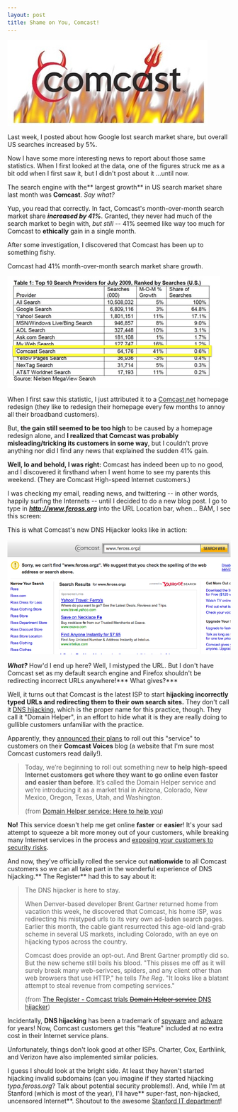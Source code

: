 ```yaml
---
layout: post
title: Shame on You, Comcast!
---
```


![Comcast is evil!](/images/evil-comcast-logo.jpg)

Last week, I posted about how Google lost search market share, but overall US searches increased by 5%.

Now I have some more interesting news to report about those same statistics. When I first looked at the data, one of the figures  struck me as a bit odd when I first saw it, but I didn't post about it ...until now.

The search engine with the** largest growth** in US search market share last month was **Comcast**. *Say what?*

Yup, you read that correctly. In fact, Comcast's month-over-month search market share ***increased by 41%***. Granted, they never had much of the search market to begin with, *but still* -- 41% seemed like way too much for Comcast to **ethically** gain in a single month.

After some investigation, I discovered that Comcast has been up to something fishy.

Comcast had 41% month-over-month search market share growth.

![Comcast had 41% month-over-month search market share growth.](/images/comcast-search-increase.png)

When I first saw this statistic, I just attributed it to a [Comcast.net](http://www.comcast.net) homepage redesign (they like to redesign their homepage every few months to annoy all their broadband customers).

But, **the gain still seemed to be too high** to be caused by a homepage redesign alone, and **I realized that Comcast was probably misleading/tricking its customers in some way**, but I couldn't prove anything nor did I find any news that explained the sudden 41% gain.

**Well, lo and behold, I was right:** Comcast has indeed been up to no good, and I discovered it firsthand when I went home to see my parents this weekend. (They are Comcast High-speed Internet customers.)

I was checking my email, reading news, and twittering -- in other words, happily surfing the Internets -- until I decided to do a new blog post. I go to type in ***http://www.feross.org*** into the URL Location bar, when... BAM, I see this screen:

This is what Comcast's new DNS Hijacker looks like in action:

![This is what Comcast's new DNS Hijacker looks like in action](/images/comcast-dns-hijacker.png)

***What?*** How'd I end up here? Well, I mistyped the URL. But I don't have Comcast set as my default search engine and Firefox shouldn't be redirecting incorrect URLs anywhere!*** What gives?***

Well, it turns out that Comcast is the latest ISP to start **hijacking incorrectly typed URLs and redirecting them to their own search sites.** They don't call it [DNS hijacking](http://en.wikipedia.org/wiki/DNS_hijacking), which is the proper name for this practice, though. They call it "Domain Helper", in an effort to hide what it is they are really doing to gullible customers unfamiliar with the practice.

Apparently, they [announced their plans](http://www.comcastvoices.com/2009/07/domain-helper-service-here-to-help-you.html) to roll out this "service" to customers on their **Comcast Voices** blog (a website that I'm sure most Comcast customers read daily!).

>Today, we’re beginning to roll out something new **to help high-speed Internet customers get where they want to go online even faster and easier than before**. It’s called the Domain Helper service and we’re introducing it as a market trial in Arizona, Colorado, New Mexico, Oregon, Texas, Utah, and Washington.
>
>(from [Domain Helper service: Here to help you](http://www.comcastvoices.com/2009/07/domain-helper-service-here-to-help-you.html))

**No!** This service doesn't help me get online **faster** or **easier**! It's your sad attempt to squeeze a bit more money out of your customers, while breaking many Internet services in the process and [exposing your customers to security risks](http://blog.washingtonpost.com/securityfix/2008/04/when_monetizing_isp_traffic_go.html).

And now, they've officially rolled the service out **nationwide** to all Comcast customers so we can all take part in the wonderful experience of DNS hijacking.** The Register** had this to say about it:

> The DNS hijacker is here to stay.
>
> When Denver-based developer Brent Gartner returned home from vacation this week, he discovered that Comcast, his home ISP, was redirecting his mistyped urls to its very own ad-laden search pages. Earlier this month, the cable giant resurrected this age-old land-grab scheme in several US markets, including Colorado, with an eye on hijacking typos across the country.
>
> Comcast does provide an opt-out. And Brent Gartner promptly did so. But the new scheme still boils his blood. "This pisses me off as it will surely break many web-serivces, spiders, and any client other than web browsers that use HTTP," he tells *The Reg*. "It looks like a blatant attempt to steal revenue from competing services."
>
>(from [The Register - Comcast trials <del datetime="2009-08-23T08:35:11+00:00">Domain Helper service</del> DNS hijacker](http://www.theregister.co.uk/2009/07/28/comcast_dns_hijacker/d))

Incidentally, **DNS hijacking** has been a trademark of [spyware](http://en.wikipedia.org/wiki/Spyware) and [adware](http://en.wikipedia.org/wiki/Adware) for years! Now, Comcast customers get this "feature" included at no extra cost in their Internet service plans.

Unfortunately, things don't look good at other ISPs. Charter, Cox, Earthlink, and Verizon have also implemented similar policies.

I guess I should look at the bright side. At least they haven't started hijacking invalid subdomains (can you imagine if they started hijacking *typo.feross.org*? Talk about potential security problems!). And, while I'm at Stanford (which is most of the year), I'll have** super-fast, non-hijacked, uncensored Internet**. Shoutout to the awesome [Stanford IT department](http://www.stanford.edu/dept/its/)!